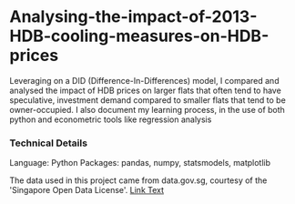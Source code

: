 # Analysing-the-impact-of-2013-HDB-cooling-measures-on-HDB-prices
Leveraging on a DID (Difference-In-Differences) model, I compared and analysed the impact of HDB prices on larger flats that often tend to have speculative, investment demand compared to smaller flats that tend to be owner-occupied. I also document my learning process, in the use of both python and econometric tools like regression analysis







### Technical Details
Language: Python
Packages: pandas, numpy, statsmodels, matplotlib


The data used in this project came from data.gov.sg, courtesy of the 'Singapore Open Data License'. [Link Text](https://data.gov.sg/datasets?topics=housing&resultId=189&page=1)
